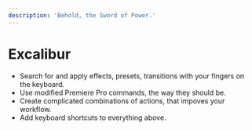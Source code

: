 ```yaml
---
description: 'Behold, the Sword of Power.'
---
```


# Excalibur

* Search for and apply effects, presets, transitions with your fingers on the keyboard.
* Use modified Premiere Pro commands, the way they should be.
* Create complicated combinations of actions, that impoves your workflow.
* Add keyboard shortcuts to everything above.

